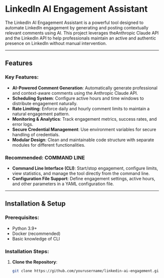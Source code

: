 # LinkedIn AI Engagement Assistant

The LinkedIn AI Engagement Assistant is a powerful tool designed to automate LinkedIn engagement by generating and posting contextually relevant comments using AI. This project leverages theAnthropic Claude API and the LinkedIn API to help professionals maintain an active and authentic presence on LinkedIn without manual intervention.

---

## Features

### Key Features:
- **AI-Powered Comment Generation**: Automatically generate professional and context-aware comments using the Anthropic Claude API.
- **Scheduling System**: Configure active hours and time windows to distribute engagement naturally.
- **Rate Limiting**: Enforce daily and hourly comment limits to maintain a natural engagement pattern.
- **Monitoring & Analytics**: Track engagement metrics, success rates, and error logs.
- **Secure Credential Management**: Use environment variables for secure handling of credentials.
- **Modular Design**: Clean and maintainable code structure with separate modules for different functionalities.

### Recommended: COMMAND LINE

- **Command Line Interface (CLI)**: Start/stop engagement, configure limits, view statistics, and manage the tool directly from the command line.
- **Configuration File Support**: Define engagement settings, active hours, and other parameters in a YAML configuration file.

---

## Installation & Setup

### Prerequisites:
- Python 3.9+
- Docker (recommended)
- Basic knowledge of CLI

### Installation Steps:

1. **Clone the Repository**:
   ```bash
   git clone https://github.com/yourusername/linkedin-ai-engagement.git
